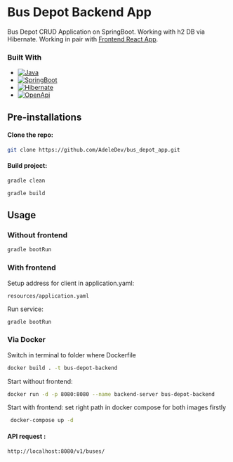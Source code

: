 # Bus Depot Backend App 

Bus Depot CRUD Application on SpringBoot. Working with h2 DB via Hibernate.
Working in pair with [Frontend React App](https://github.com/AdeleDev/bus_depot_react).

### Built With

* [![Java][Java.io]][Java-url]
* [![SpringBoot][SpringBoot.io]][SpringBoot-url]
* [![Hibernate][Hibernate.io]][Hibernate-url]
* [![OpenApi][OpenApi.io]][OpenApi-url]

## Pre-installations

#### Clone the repo:

```sh
git clone https://github.com/AdeleDev/bus_depot_app.git
```

#### Build project:

```sh
gradle clean
```

```sh
gradle build
```

## Usage

### Without frontend
```sh
gradle bootRun
```

### With frontend

 Setup address for client in application.yaml:

```
resources/application.yaml
```

Run service:

```sh
gradle bootRun
```

### Via Docker
 Switch in terminal to folder where Dockerfile 
```sh
docker build . -t bus-depot-backend  
```

Start without frontend:
```sh
docker run -d -p 8080:8080 --name backend-server bus-depot-backend
```

Start with frontend: set right path in docker compose for both images firstly
```sh
 docker-compose up -d
 ```

#### API request :
```
http://localhost:8080/v1/buses/
```

<!-- MARKDOWN LINKS & IMAGES -->

[Java.io]: https://img.shields.io/badge/-☕%20Java-blue?style=for-the-badge

[Java-url]: https://www.java.com/ru/

[SpringBoot.io]: https://img.shields.io/badge/-Springboot-green?style=for-the-badge&logo=springboot

[SpringBoot-url]: https://spring.io/projects/spring-boot

[Hibernate.io]: https://img.shields.io/badge/-Hibernate-gray?style=for-the-badge&logo=hibernate

[Hibernate-url]: https://hibernate.org/

[OpenApi.io]: https://img.shields.io/badge/-OpenApi-blueviolet?style=for-the-badge&logo=openapiinitiative

[OpenApi-url]: https://www.openapis.org/

[Wiremock.io]: https://img.shields.io/badge/-🍊%20Wiremock-lightblue?style=for-the-badge



